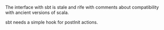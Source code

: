 The interface with sbt is stale and rife with comments about compatibility with ancient versions of scala.

sbt needs a simple hook for postInit actions.

